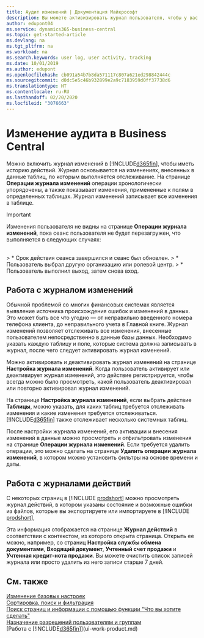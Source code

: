 ```yaml
---
title: Аудит изменений | Документация Майкрософт
description: Вы можете активизировать журнал пользователя, чтобы у вас была история всех изменений, внесенных в данные в отслеживаемых таблицах. Также можно отслеживать действия с помощью определенных типов журналов действий.
author: edupont04
ms.service: dynamics365-business-central
ms.topic: get-started-article
ms.devlang: na
ms.tgt_pltfrm: na
ms.workload: na
ms.search.keywords: user log, user activity, tracking
ms.date: 10/01/2019
ms.author: edupont
ms.openlocfilehash: cb091a54b7b8da571117c807a621ed298842444c
ms.sourcegitcommit: d0dc5e5c46b932899e2a9c7183959d0ff37738d6
ms.translationtype: HT
ms.contentlocale: ru-RU
ms.lasthandoff: 02/20/2020
ms.locfileid: "3076663"
---
```

# <a name="auditing-changes-in-business-central"></a>Изменение аудита в Business Central

Можно включить журнал изменений в [!INCLUDE[d365fin](includes/d365fin_md.md)], чтобы иметь историю действий. Журнал основывается на изменениях, внесенных в данные таблиц, по которым выполняется отслеживание. На странице **Операции журнала изменений** операции хронологически упорядочены, а также показывает изменения, примененные к полям в определенных таблицах. Журнал изменений записывает все изменения в таблице.

> [!Important]
> Изменения пользователя не видны на странице **Операции журнала изменений**, пока сеанс пользователя не будет перезагружен, что выполняется в следующих случаях:
<br />
> * Срок действия сеанса завершился и сеанс был обновлен.
> * Пользователь выбрал другую организацию или ролевой центр.
> * Пользователь выполнил выход, затем снова вход.

## <a name="working-with-the-change-log"></a>Работа с журналом изменений

Обычной проблемой со многих финансовых системах является выявление источника происхождения ошибок и изменений в данных. Это может быть все что угодно — от неправильно введенного номера телефона клиента, до неправильного учета в Главной книге. Журнал изменений позволяет отслеживать все изменения, внесенные пользователем непосредственно в данные базы данных. Необходимо указать каждую таблицу и поле, которые система должна записывать в журнал, после чего следует активировать журнал изменений.  

Можно активировать и деактивировать журнал изменений на странице **Настройка журнала изменений**. Когда пользователь активирует или деактивирует журнал изменений, это действие регистрируется, чтобы всегда можно было просмотреть, какой пользователь деактивировал или повторно активировал журнал изменений.

На странице **Настройка журнала изменений**, если выбрать действие **Таблицы**, можно указать, для каких таблиц требуется отслеживать изменения и какие изменения требуется отслеживаться. [!INCLUDE[d365fin](includes/d365fin_md.md)] также отслеживает несколько системных таблиц.

После настройки журнала изменений, его активации и внесения изменений в данные можно просмотреть и отфильтровать изменения на странице **Операции журнала изменений**. Если требуется удалить операции, это можно сделать на странице **Удалить операции журнала изменений**, в котором можно установить фильтры на основе времени и даты.  

## <a name="working-with-activity-logs"></a>Работа с журналами действий

С некоторых страниц в [!INCLUDE [prodshort](includes/prodshort.md)] можно просмотреть журнал действий, в котором указаны состояние и возможные ошибки из файлов, которые вы экспортируете или импортируете в [!INCLUDE [prodshort](includes/prodshort.md)],  

Эта информация отображается на странице **Журнал действий** в соответствии с контекстом, из которого открыта страница. Открыть ее можно, например, со страниц **Настройка службы обмена документами**, **Входящий документ**, **Учтенный счет продажи** и **Учтенная кредит-нота продажи**. Вы можете очистить список записей журнала или просто удалить из него записи старше 7 дней.  

## <a name="see-also"></a>См. также
[Изменение базовых настроек](ui-change-basic-settings.md)  
[Сортировка, поиск и фильтрация](ui-enter-criteria-filters.md)  
[Поиск страниц и информации с помощью функции "Что вы хотите сделать"](ui-search.md)  
[Назначение разрешений пользователям и группам](ui-define-granular-permissions.md)    
[Работа с [!INCLUDE[d365fin](includes/d365fin_md.md)]](ui-work-product.md)  
